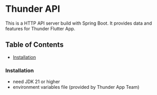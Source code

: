 # Thunder API

This is a HTTP API server build with Spring Boot. It provides data and features for Thunder Flutter App.


## Table of Contents
- [Installation](#installation)


### Installation
- need JDK 21 or higher
- environment variables file (provided by Thunder App Team)

